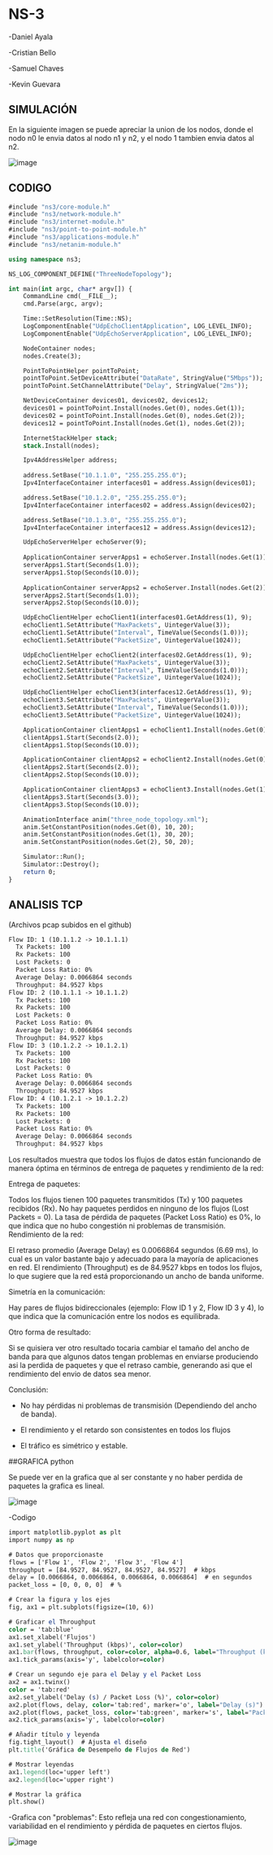 # NS-3

-Daniel Ayala

-Cristian Bello

-Samuel Chaves

-Kevin Guevara 

## SIMULACIÓN 

En la siguiente imagen se puede apreciar la union de los nodos, donde el nodo n0 le envia datos al nodo n1 y n2, y el nodo 1 tambien envia datos al n2.

![image](https://github.com/user-attachments/assets/2c6a1fc9-0de5-4105-a62f-3578a2268481)

## CODIGO
```do
#include "ns3/core-module.h"
#include "ns3/network-module.h"
#include "ns3/internet-module.h"
#include "ns3/point-to-point-module.h"
#include "ns3/applications-module.h"
#include "ns3/netanim-module.h"

using namespace ns3;

NS_LOG_COMPONENT_DEFINE("ThreeNodeTopology");

int main(int argc, char* argv[]) {
    CommandLine cmd(__FILE__);
    cmd.Parse(argc, argv);

    Time::SetResolution(Time::NS);
    LogComponentEnable("UdpEchoClientApplication", LOG_LEVEL_INFO);
    LogComponentEnable("UdpEchoServerApplication", LOG_LEVEL_INFO);

    NodeContainer nodes;
    nodes.Create(3);

    PointToPointHelper pointToPoint;
    pointToPoint.SetDeviceAttribute("DataRate", StringValue("5Mbps"));
    pointToPoint.SetChannelAttribute("Delay", StringValue("2ms"));

    NetDeviceContainer devices01, devices02, devices12;
    devices01 = pointToPoint.Install(nodes.Get(0), nodes.Get(1));
    devices02 = pointToPoint.Install(nodes.Get(0), nodes.Get(2));
    devices12 = pointToPoint.Install(nodes.Get(1), nodes.Get(2));

    InternetStackHelper stack;
    stack.Install(nodes);

    Ipv4AddressHelper address;
    
    address.SetBase("10.1.1.0", "255.255.255.0");
    Ipv4InterfaceContainer interfaces01 = address.Assign(devices01);

    address.SetBase("10.1.2.0", "255.255.255.0");
    Ipv4InterfaceContainer interfaces02 = address.Assign(devices02);

    address.SetBase("10.1.3.0", "255.255.255.0");
    Ipv4InterfaceContainer interfaces12 = address.Assign(devices12);

    UdpEchoServerHelper echoServer(9);
    
    ApplicationContainer serverApps1 = echoServer.Install(nodes.Get(1));
    serverApps1.Start(Seconds(1.0));
    serverApps1.Stop(Seconds(10.0));
    
    ApplicationContainer serverApps2 = echoServer.Install(nodes.Get(2));
    serverApps2.Start(Seconds(1.0));
    serverApps2.Stop(Seconds(10.0));

    UdpEchoClientHelper echoClient1(interfaces01.GetAddress(1), 9);
    echoClient1.SetAttribute("MaxPackets", UintegerValue(3));
    echoClient1.SetAttribute("Interval", TimeValue(Seconds(1.0)));
    echoClient1.SetAttribute("PacketSize", UintegerValue(1024));

    UdpEchoClientHelper echoClient2(interfaces02.GetAddress(1), 9);
    echoClient2.SetAttribute("MaxPackets", UintegerValue(3));
    echoClient2.SetAttribute("Interval", TimeValue(Seconds(1.0)));
    echoClient2.SetAttribute("PacketSize", UintegerValue(1024));

    UdpEchoClientHelper echoClient3(interfaces12.GetAddress(1), 9);
    echoClient3.SetAttribute("MaxPackets", UintegerValue(3));
    echoClient3.SetAttribute("Interval", TimeValue(Seconds(1.0)));
    echoClient3.SetAttribute("PacketSize", UintegerValue(1024));

    ApplicationContainer clientApps1 = echoClient1.Install(nodes.Get(0));
    clientApps1.Start(Seconds(2.0));
    clientApps1.Stop(Seconds(10.0));

    ApplicationContainer clientApps2 = echoClient2.Install(nodes.Get(0));
    clientApps2.Start(Seconds(2.0));
    clientApps2.Stop(Seconds(10.0));

    ApplicationContainer clientApps3 = echoClient3.Install(nodes.Get(1));
    clientApps3.Start(Seconds(3.0));
    clientApps3.Stop(Seconds(10.0));

    AnimationInterface anim("three_node_topology.xml");
    anim.SetConstantPosition(nodes.Get(0), 10, 20);
    anim.SetConstantPosition(nodes.Get(1), 30, 20);
    anim.SetConstantPosition(nodes.Get(2), 50, 20);

    Simulator::Run();
    Simulator::Destroy();
    return 0;
}

```

## ANALISIS TCP
(Archivos pcap subidos en el github)
```do
Flow ID: 1 (10.1.1.2 -> 10.1.1.1)
  Tx Packets: 100
  Rx Packets: 100
  Lost Packets: 0
  Packet Loss Ratio: 0%
  Average Delay: 0.0066864 seconds
  Throughput: 84.9527 kbps
Flow ID: 2 (10.1.1.1 -> 10.1.1.2)
  Tx Packets: 100
  Rx Packets: 100
  Lost Packets: 0
  Packet Loss Ratio: 0%
  Average Delay: 0.0066864 seconds
  Throughput: 84.9527 kbps
Flow ID: 3 (10.1.2.2 -> 10.1.2.1)
  Tx Packets: 100
  Rx Packets: 100
  Lost Packets: 0
  Packet Loss Ratio: 0%
  Average Delay: 0.0066864 seconds
  Throughput: 84.9527 kbps
Flow ID: 4 (10.1.2.1 -> 10.1.2.2)
  Tx Packets: 100
  Rx Packets: 100
  Lost Packets: 0
  Packet Loss Ratio: 0%
  Average Delay: 0.0066864 seconds
  Throughput: 84.9527 kbps
  ``` 

Los resultados muestra que todos los flujos de datos están funcionando de manera óptima en términos de entrega de paquetes y rendimiento de la red:

Entrega de paquetes:

Todos los flujos tienen 100 paquetes transmitidos (Tx) y 100 paquetes recibidos (Rx).
No hay paquetes perdidos en ninguno de los flujos (Lost Packets = 0).
La tasa de pérdida de paquetes (Packet Loss Ratio) es 0%, lo que indica que no hubo congestión ni problemas de transmisión.
Rendimiento de la red:

El retraso promedio (Average Delay) es 0.0066864 segundos (6.69 ms), lo cual es un valor bastante bajo y adecuado para la mayoría de aplicaciones en red.
El rendimiento (Throughput) es de 84.9527 kbps en todos los flujos, lo que sugiere que la red está proporcionando un ancho de banda uniforme.

Simetría en la comunicación:

Hay pares de flujos bidireccionales (ejemplo: Flow ID 1 y 2, Flow ID 3 y 4), lo que indica que la comunicación entre los nodos es equilibrada.

Otro forma de resultado:

Si se quisiera ver otro resultado tocaria cambiar el tamaño del ancho de banda para que algunos datos tengan problemas en enviarse produciendo asi la perdida de paquetes y que el retraso cambie, generando asi que el rendimiento del envio de datos sea menor. 

Conclusión:

- No hay pérdidas ni problemas de transmisión (Dependiendo del ancho de banda).
  
- El rendimiento y el retardo son consistentes en todos los flujos
  
- El tráfico es simétrico y estable.

##GRAFICA python

Se puede ver en la grafica que al ser constante y no haber perdida de paquetes la grafica es lineal.

![image](https://github.com/user-attachments/assets/88c27b40-9f48-4611-87ba-8b628dba94be)

-Codigo
 ```do
import matplotlib.pyplot as plt
import numpy as np

# Datos que proporcionaste
flows = ['Flow 1', 'Flow 2', 'Flow 3', 'Flow 4']
throughput = [84.9527, 84.9527, 84.9527, 84.9527]  # kbps
delay = [0.0066864, 0.0066864, 0.0066864, 0.0066864]  # en segundos
packet_loss = [0, 0, 0, 0]  # %

# Crear la figura y los ejes
fig, ax1 = plt.subplots(figsize=(10, 6))

# Graficar el Throughput
color = 'tab:blue'
ax1.set_xlabel('Flujos')
ax1.set_ylabel('Throughput (kbps)', color=color)
ax1.bar(flows, throughput, color=color, alpha=0.6, label="Throughput (kbps)")
ax1.tick_params(axis='y', labelcolor=color)

# Crear un segundo eje para el Delay y el Packet Loss
ax2 = ax1.twinx()
color = 'tab:red'
ax2.set_ylabel('Delay (s) / Packet Loss (%)', color=color)
ax2.plot(flows, delay, color='tab:red', marker='o', label="Delay (s)")
ax2.plot(flows, packet_loss, color='tab:green', marker='s', label="Packet Loss (%)")
ax2.tick_params(axis='y', labelcolor=color)

# Añadir título y leyenda
fig.tight_layout()  # Ajusta el diseño
plt.title('Gráfica de Desempeño de Flujos de Red')

# Mostrar leyendas
ax1.legend(loc='upper left')
ax2.legend(loc='upper right')

# Mostrar la gráfica
plt.show()
```
-Grafica con "problemas": Esto refleja una red con congestionamiento, variabilidad en el rendimiento y pérdida de paquetes en ciertos flujos.

![image](https://github.com/user-attachments/assets/d10a854b-9a3d-4c44-8af0-ebb6754426bc)



